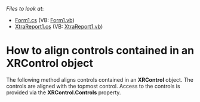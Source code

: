 <!-- default file list -->
*Files to look at*:

* [Form1.cs](./CS/Form1.cs) (VB: [Form1.vb](./VB/Form1.vb))
* [XtraReport1.cs](./CS/XtraReport1.cs) (VB: [XtraReport1.vb](./VB/XtraReport1.vb))
<!-- default file list end -->
# How to align controls contained in an XRControl object


<p>The following method aligns controls contained in an <strong>XRControl</strong> object. The controls are aligned with the topmost control. Access to the controls is provided via the <strong>XRControl.Controls</strong> property.</p>

<br/>


